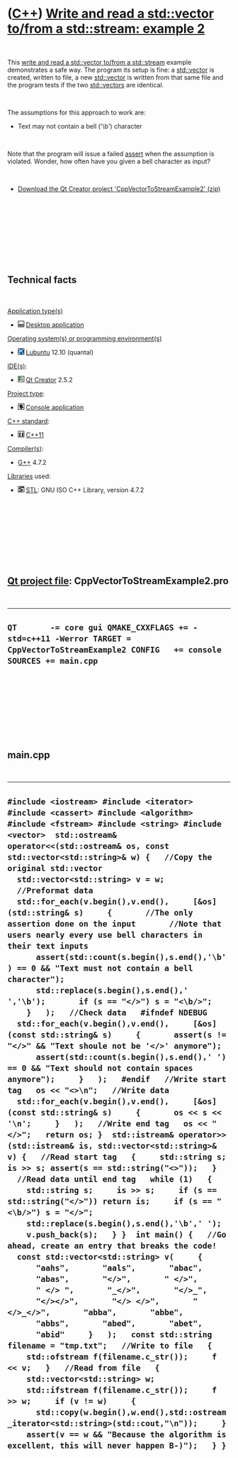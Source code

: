 
 

 

 

 

 

([C++](Cpp.md)) [Write and read a std::vector to/from a std::stream: example 2](CppVectorToStreamExample2.md)
===============================================================================================================

 

This [write and read a std::vector to/from a
std::stream](CppVectorToStream.md) example demonstrates a safe way. The
program its setup is fine: a [std::vector](CppVector.md) is created,
written to file, a new [std::vector](CppVector.md) is written from that
same file and the program tests if the two [std::vectors](CppVector.md)
are identical.

 

The assumptions for this approach to work are:

-   Text may not contain a bell ('\\b') character

 

Note that the program will issue a failed [assert](CppAssert.md) when
the assumption is violated. Wonder, how often have you given a bell
character as input?

 

-   [Download the Qt Creator project
    'CppVectorToStreamExample2' (zip)](CppVectorToStreamExample2.zip)

 

 

 

 

 

Technical facts
---------------

 

[Application type(s)](CppApplication.md)

-   ![Desktop](PicDesktop.png) [Desktop
    application](CppDesktopApplication.md)

[Operating system(s) or programming environment(s)](CppOs.md)

-   ![Lubuntu](PicLubuntu.png) [Lubuntu](CppLubuntu.md) 12.10 (quantal)

[IDE(s)](CppIde.md):

-   ![Qt Creator](PicQtCreator.png) [Qt Creator](CppQtCreator.md) 2.5.2

[Project type](CppQtProjectType.md):

-   ![console](PicConsole.png) [Console
    application](CppConsoleApplication.md)

[C++ standard](CppStandard.md):

-   ![C++11](PicCpp11.png) [C++11](Cpp11.md)

[Compiler(s)](CppCompiler.md):

-   [G++](CppGpp.md) 4.7.2

[Libraries](CppLibrary.md) used:

-   ![STL](PicStl.png) [STL](CppStl.md): GNU ISO C++ Library, version
    4.7.2

 

 

 

 

 

[Qt project file](CppQtProjectFile.md): CppVectorToStreamExample2.pro
----------------------------------------------------------------------

 

  ------------------------------------------------------------------------------------------------------------------------------------------
  ` QT       -= core gui QMAKE_CXXFLAGS += -std=c++11 -Werror TARGET = CppVectorToStreamExample2 CONFIG   += console SOURCES += main.cpp `
  ------------------------------------------------------------------------------------------------------------------------------------------

 

 

 

 

 

main.cpp
--------

 

  -------------------------------------------------------------------------------------------------------------------------------------------------------------------------------------------------------------------------------------------------------------------------------------------------------------------------------------------------------------------------------------------------------------------------------------------------------------------------------------------------------------------------------------------------------------------------------------------------------------------------------------------------------------------------------------------------------------------------------------------------------------------------------------------------------------------------------------------------------------------------------------------------------------------------------------------------------------------------------------------------------------------------------------------------------------------------------------------------------------------------------------------------------------------------------------------------------------------------------------------------------------------------------------------------------------------------------------------------------------------------------------------------------------------------------------------------------------------------------------------------------------------------------------------------------------------------------------------------------------------------------------------------------------------------------------------------------------------------------------------------------------------------------------------------------------------------------------------------------------------------------------------------------------------------------------------------------------------------------------------------------------------------------------------------------------------------------------------------------------------------------------------------------------------------------------------------------------------------------------------------------------------------------------------------------------------------------------------------------------------------------------------------------------------------------------------------------------------------------
  ` #include <iostream> #include <iterator> #include <cassert> #include <algorithm> #include <fstream> #include <string> #include <vector>  std::ostream& operator<<(std::ostream& os, const std::vector<std::string>& w) {   //Copy the original std::vector   std::vector<std::string> v = w;   //Preformat data   std::for_each(v.begin(),v.end(),     [&os](std::string& s)     {       //The only assertion done on the input       //Note that users nearly every use bell characters in their text inputs       assert(std::count(s.begin(),s.end(),'\b') == 0 && "Text must not contain a bell character");       std::replace(s.begin(),s.end(),' ','\b');       if (s == "</>") s = "<\b/>";     }   );   //Check data   #ifndef NDEBUG   std::for_each(v.begin(),v.end(),     [&os](const std::string& s)     {       assert(s != "</>" && "Text shoule not be '</>' anymore");       assert(std::count(s.begin(),s.end(),' ') == 0 && "Text should not contain spaces anymore");     }   );   #endif   //Write start tag   os << "<>\n";   //Write data   std::for_each(v.begin(),v.end(),     [&os](const std::string& s)     {       os << s << '\n';     }   );   //Write end tag   os << "</>";   return os; }  std::istream& operator>>(std::istream& is, std::vector<std::string>& v) {   //Read start tag   {     std::string s; is >> s; assert(s == std::string("<>"));   }   //Read data until end tag   while (1)   {     std::string s;     is >> s;     if (s == std::string("</>")) return is;     if (s == "<\b/>") s = "</>";     std::replace(s.begin(),s.end(),'\b',' ');     v.push_back(s);   } }  int main() {   //Go ahead, create an entry that breaks the code!   const std::vector<std::string> v(     {       "aahs",       "aals",       "abac",       "abas",       "</>",       " </>",       " </> ",       "_</>",       "</>_",       "</></>",       "</> </>",       "</>_</>",       "abba",       "abbe",       "abbs",       "abed",       "abet",       "abid"     }   );   const std::string filename = "tmp.txt";   //Write to file   {     std::ofstream f(filename.c_str());     f << v;   }   //Read from file   {     std::vector<std::string> w;     std::ifstream f(filename.c_str());     f >> w;     if (v != w)     {       std::copy(w.begin(),w.end(),std::ostream_iterator<std::string>(std::cout,"\n"));     }     assert(v == w && "Because the algorithm is excellent, this will never happen B-)");   } } `
  -------------------------------------------------------------------------------------------------------------------------------------------------------------------------------------------------------------------------------------------------------------------------------------------------------------------------------------------------------------------------------------------------------------------------------------------------------------------------------------------------------------------------------------------------------------------------------------------------------------------------------------------------------------------------------------------------------------------------------------------------------------------------------------------------------------------------------------------------------------------------------------------------------------------------------------------------------------------------------------------------------------------------------------------------------------------------------------------------------------------------------------------------------------------------------------------------------------------------------------------------------------------------------------------------------------------------------------------------------------------------------------------------------------------------------------------------------------------------------------------------------------------------------------------------------------------------------------------------------------------------------------------------------------------------------------------------------------------------------------------------------------------------------------------------------------------------------------------------------------------------------------------------------------------------------------------------------------------------------------------------------------------------------------------------------------------------------------------------------------------------------------------------------------------------------------------------------------------------------------------------------------------------------------------------------------------------------------------------------------------------------------------------------------------------------------------------------------------------------

 

 

 

 

 

 



